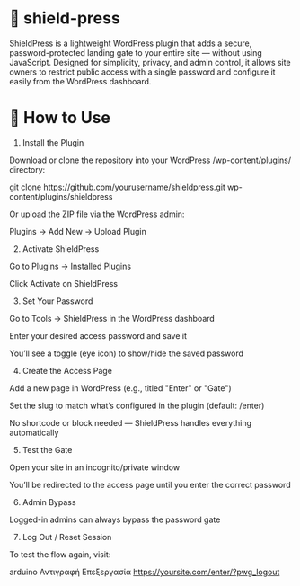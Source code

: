 # 🔐 shield-press
ShieldPress is a lightweight WordPress plugin that adds a secure, password-protected landing gate to your entire site — without using JavaScript. Designed for simplicity, privacy, and admin control, it allows site owners to restrict public access with a single password and configure it easily from the WordPress dashboard.

# 🚀 How to Use
1. Install the Plugin

Download or clone the repository into your WordPress /wp-content/plugins/ directory:

git clone https://github.com/yourusername/shieldpress.git wp-content/plugins/shieldpress

Or upload the ZIP file via the WordPress admin:

Plugins → Add New → Upload Plugin

2. Activate ShieldPress

Go to Plugins → Installed Plugins

Click Activate on ShieldPress

3. Set Your Password

Go to Tools → ShieldPress in the WordPress dashboard

Enter your desired access password and save it

You’ll see a toggle (eye icon) to show/hide the saved password

4. Create the Access Page

Add a new page in WordPress (e.g., titled "Enter" or "Gate")

Set the slug to match what’s configured in the plugin (default: /enter)

No shortcode or block needed — ShieldPress handles everything automatically

5. Test the Gate

Open your site in an incognito/private window

You’ll be redirected to the access page until you enter the correct password

6. Admin Bypass

Logged-in admins can always bypass the password gate

7. Log Out / Reset Session

To test the flow again, visit:

arduino
Αντιγραφή
Επεξεργασία
https://yoursite.com/enter/?pwg_logout

